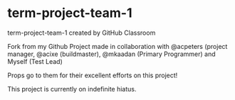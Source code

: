 # term-project-team-1
term-project-team-1 created by GitHub Classroom


Fork from my Github Project made in collaboration with @acpeters (project manager, @acixe (buildmaster), @mkaadan (Primary Programmer) and Myself (Test Lead)

Props go to them for their excellent efforts on this project! 

This project is currently on indefinite hiatus.
